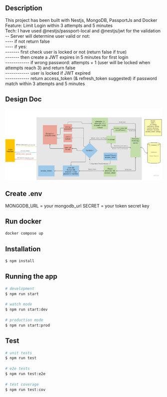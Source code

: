 ## Description

This project has been built with Nestjs, MongoDB, PassportJs and Docker <br />
Feature: Limit Login within 3 attempts and 5 minutes <br />
Tech: I have used @nestjs/passport-local and @nestjs/jwt for the validation <br />
-- Server will determine user valid or not: <br />
---- if not return false<br />
---- if yes:<br />
------- first check user is locked or not (return false if true)<br />
------- then create a JWT expires in 5 minutes for first login<br />
------------ if wrong password: attempts + 1 (user will be locked when attempts reach 3) and return false<br />
------------ user is locked if JWT expired<br />
------------ return access_token (& refresh_token suggested) if password match within 3 attempts and 5 minutes<br />

## Design Doc

![Alt text](https://github.com/huyhung1601/Nest-Login-3Attempts-5minutes/blob/modification/loginChart.jpg?raw=true)

## Create .env
MONGODB_URL = your mongodb_url
SECRET = your token secret key

## Run docker

```bash
docker compose up
```

## Installation

```bash
$ npm install
```

## Running the app

```bash
# development
$ npm run start

# watch mode
$ npm run start:dev

# production mode
$ npm run start:prod
```

## Test

```bash
# unit tests
$ npm run test

# e2e tests
$ npm run test:e2e

# test coverage
$ npm run test:cov
```
